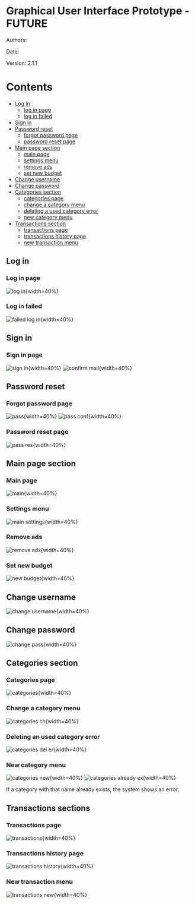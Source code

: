 # Graphical User Interface Prototype  - FUTURE

Authors:

Date:

Version: 2.1.1

# Contents

- [Log in](#log-in)
    + [log in page](#log-in-page)
    + [log in failed](#log-in-failed)
- [Sign in](#sign-in)
- [Password reset](#password-reset)
    + [forgot password page](#forgot-password-page)
    + [password reset page](#password-reset-page)
- [Main page section](#main-page-section)
    + [main page](#main-page)
    + [settings menu](#settings-menu)
    + [remove ads](#remove-ads)
    + [set new budget](#set-new-budget)
- [Change username](#change-username)
- [Change password](#change-password)
- [Categories section](#categories-section)
    + [categories page](#categories-page)
    + [change a category menu](#change-a-category-menu)
    + [deleting a used category error](#deleting-an-used-category-error)
    + [new category menu](#new-category-menu)
- [Transactions section](#transactions-section)
    + [transactions page](#transactions-page)
    + [transactions history page](#transactions-history-page)
    + [new transaction menu](#new-transaction-menu)

## Log in
### Log in page
![log in](guiV2/V2%20first%20page.png){width=40%}
### Log in failed
![failed log in](guiV2/V2%20error%20first%20page.png){width=40%}

## Sign in
### Sign in page
![sign in](guiV2/Sign%20in.png){width=40%}
![confirm mail](guiV2/V2%20confirm%20mail.png){width=40%}

## Password reset
### Forgot password page
![pass](guiV2/V2%20forgot%20password.png){width=40%}
![pass conf](guiV2/V2%20forgot%20password%20confirm.png){width=40%}
### Password reset page
![pass res](guiV2/V2%20reset%20password.png){width=40%}

## Main page section
### Main page
![main](guiV2/V2%20main%20page.png){width=40%}
### Settings menu
![main settings](guiV2/V2%20main%20page%20settings.png){width=40%}
### Remove ads
![remove ads](guiV2/V2%20main%20page%20remove%20ads.png){width=40%}
### Set new budget
![new budget](guiV2/V2%20main%20page%20new%20budget.png){width=40%}

## Change username
![change username](guiV2/V2%20change%20username.png){width=40%}

## Change password
![change pass](guiV2/V2%20change%20password.png){width=40%}

## Categories section
### Categories page
![categories](guiV2/V2%20categories%20.png){width=40%}
### Change a category menu
![categories ch](guiV2/V2%20categories%20%20change.png){width=40%}
### Deleting an used category error
![categories del er](guiV2/V2%20cat%20del%20error.png){width=40%}
### New category menu
![categories new](guiV2/V2%20categories%20new.png){width=40%}
![categories already ex](guiV2/V2%20category%20esists.png){width=40%}

If a category with that name already exists, the system shows an error.

## Transactions sections
### Transactions page
![transactions](guiV2/V2%20transactions.png){width=40%}
### Transactions history page
![transactions history](guiV2/V2%20transactions%20history.png){width=40%}
### New transaction menu
![transactions new](guiV2/v2transactions%20new.png){width=40%}
